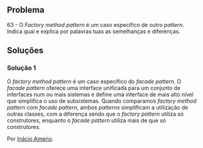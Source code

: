 ## Problema

63 - O *Factory method pattern* é um caso específico de outro *pattern*. Indica
qual e explica por palavras tuas as semelhanças e diferenças.

## Soluções

### Solução 1

O _factory method pattern_ é um caso específico do _facade pattern_. O
_facade pattern_ oferece uma interface unificada para um conjunto de interfaces
num ou mais sistemas e define uma interface de mais alto nível que simplifica o
uso de subsistemas. Quando comparamos _factory method pattern_ com
_facade pattern_, ambos _patterns_ simplificam a utilização de outras classes,
com a diferença sendo que o _factory pattern_ utiliza só construtores, enquanto
o _facade pattern_ utiliza mais de que só construtores.

Por [Inácio Amerio](https://github.com/FPTheFluffyPawed).